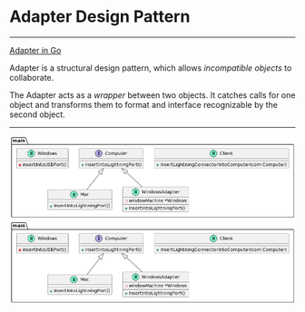 # Adapter Design Pattern

***

[Adapter in Go](https://refactoring.guru/design-patterns/adapter/go/example)

Adapter is a structural design pattern, which allows *incompatible objects* to collaborate.

The Adapter acts as a *wrapper* between two objects. It catches calls for one object and transforms them to format and interface recognizable by the second object.

***

![Conceptual Example](images/adapter_go.png)
![Conceptual Example](structural_design_patterns/sdp_images/adapter_go.png)
